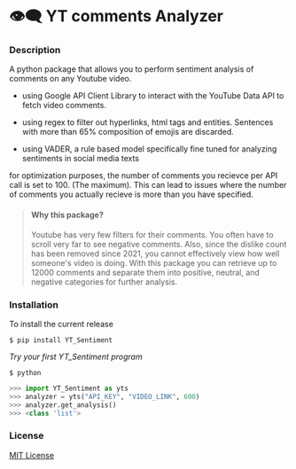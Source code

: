 # 👁️‍🗨️ YT comments Analyzer 

### Description
A python package that allows you to perform sentiment analysis of comments on any Youtube video. 

- using Google API Client Library to interact with the YouTube Data API to fetch video comments.

- using regex to filter out hyperlinks, html tags and entities. Sentences with more than 65% composition of emojis are discarded.

- using VADER, a rule based model specifically fine tuned for analyzing sentiments in social media texts

for optimization purposes, the number of comments you recievce per API call is set to 100. (The maximum). This can lead to issues where the number of comments you actually recieve is more than you have specified. 

>#### Why this package?
> Youtube has very few filters for their comments. You often have to scroll very far to see negative comments. Also, since the dislike count has been removed since 2021, you cannot effectively view how well someone's video is doing. With this package you can retrieve up to 12000 comments and separate them into positive, neutral, and negative categories for further analysis.
### Installation

To install the current release

```
$ pip install YT_Sentiment
```
*Try your first YT_Sentiment program*

```
$ python
```
```python
>>> import YT_Sentiment as yts
>>> analyzer = yts("API_KEY", "VIDEO_LINK", 600)
>>> analyzer.get_analysis()
>>> <class 'list'>
```
### License
[MIT License](LICENSE)

